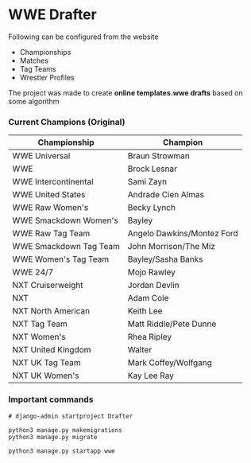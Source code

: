 # WWE Drafter

Following can be configured from the website
- Championships
- Matches
- Tag Teams
- Wrestler Profiles

The project was made to create **online templates.wwe drafts** based on some algorithm

### Current Champions (Original)
|Championship|Champion|
|---|---|
|WWE Universal|Braun Strowman|
|WWE|Brock Lesnar|
|WWE Intercontinental|Sami Zayn|
|WWE United States|Andrade Cien Almas|
|WWE Raw Women's|Becky Lynch|
|WWE Smackdown Women's|Bayley|
|WWE Raw Tag Team|Angelo Dawkins/Montez Ford|
|WWE Smackdown Tag Team|John Morrison/The Miz|
|WWE Women's Tag Team|Bayley/Sasha Banks|
|WWE 24/7|Mojo Rawley|
|NXT Cruiserweight|Jordan Devlin|
|NXT|Adam Cole|
|NXT North American|Keith Lee|
|NXT Tag Team|Matt Riddle/Pete Dunne|
|NXT Women's|Rhea Ripley|
|NXT United Kingdom|Walter|
|NXT UK Tag Team|Mark Coffey/Wolfgang|
|NXT UK Women's|Kay Lee Ray|


### Important commands
```shell script
# django-admin startproject Drafter

python3 manage.py makemigrations
python3 manage.py migrate

python3 manage.py startapp wwe
```
